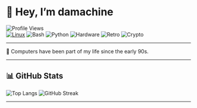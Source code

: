 # 👋 Hey, I’m damachine

![Profile Views](https://komarev.com/ghpvc/?username=damachine&color=blue&style=flat-square)  
[![Linux](https://img.shields.io/badge/Linux-Arch%20Linux-blue?logo=arch-linux&logoColor=white)](https://aur.archlinux.org/packages?SeB=m&K=damachine)
![Bash](https://img.shields.io/badge/Shell-Bash-green?logo=gnu-bash&logoColor=white)
![Python](https://img.shields.io/badge/Code-Python-yellow?logo=python&logoColor=white)
![Hardware](https://img.shields.io/badge/Hardware-Raspberry%20Pi-crimson?logo=raspberry-pi&logoColor=white)
![Retro](https://img.shields.io/badge/Retro-Amiga-red?logo=commodore&logoColor=white)
![Crypto](https://img.shields.io/badge/Interest-Crypto-orange?logo=bitcoin&logoColor=white)

---

💾 Computers have been part of my life since the early 90s.

---

## 📊 GitHub Stats

![Top Langs](https://github-readme-stats.vercel.app/api/top-langs/?username=damachine&layout=compact&theme=tokyonight)  ![GitHub Streak](https://github-readme-streak-stats.herokuapp.com/?user=damachine&theme=tokyonight&hide_border=true)  

---
